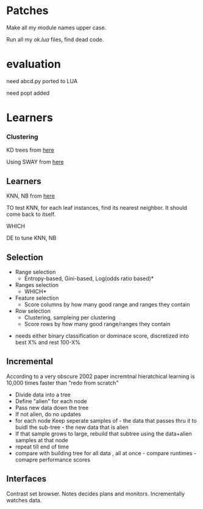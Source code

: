 # Patches

Make all my module names upper case.

Run all my *ok.lua* files, find dead code.

# evaluation

need abcd.py ported to LUA

need popt added

# Learners

### Clustering

KD trees from [here](http://scipy-cookbook.readthedocs.io/items/KDTree_example.html)

Using SWAY from [here](https://github.com/txt/ase16/blob/master/src/ase.py#L1100,L1135)

## Learners

KNN, NB from [here](https://github.com/txt/ase16/blob/master/src/ase.py#L917,L955)

TO test KNN, for each leaf instances, find its nearest neighbor. It should come back to itself.

WHICH

DE to tune KNN, NB

## Selection

- Range selection
    - Entropy-based, Gini-based, Log(odds ratio based)*
- Ranges selection
    - WHICH*
- Feature selection
    - Score columns by how many good range and ranges they contain
- Row selection
    - Clustering, sampleing per clustering
    - Score rows by how many good range/ranges they contain

* needs either binary classification  or dominace score, discretized into best X% and rest 100-X% 

## Incremental

According to a very obscure 2002 paper incremtnal hieratchical learning is 10,000 times faster than "redo from scratch"

- Divide data into a tree
- Define "alien" for each node
- Pass new data down the tree
- If not alien, do no updates
- for each node Keep seperate samples of 
      - the data that passes thru it to buidl the sub-tree
      - the new data that is alien
- If that sample grows to large, rebuild that subtree using the data+alien samples at that node
- repeat till end of time
- compare with building tree for all data , all at once
      - compare runtimes
      - comapre performance scores

## Interfaces

Contrast set browser. Notes decides plans and monitors. Incrementally watches data.

